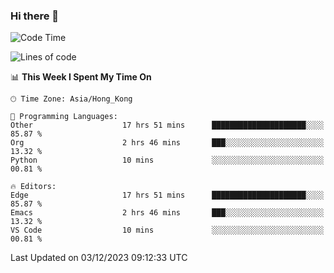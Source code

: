 ### Hi there 👋

<!--
**nicehiro/nicehiro** is a ✨ _special_ ✨ repository because its `README.md` (this file) appears on your GitHub profile.

Here are some ideas to get you started:

- 🔭 I’m currently working on ...
- 🌱 I’m currently learning ...
- 👯 I’m looking to collaborate on ...
- 🤔 I’m looking for help with ...
- 💬 Ask me about ...
- 📫 How to reach me: ...
- 😄 Pronouns: ...
- ⚡ Fun fact: ...
-->

<!--START_SECTION:waka-->
![Code Time](http://img.shields.io/badge/Code%20Time-117%20hrs%2031%20mins-blue)

![Lines of code](https://img.shields.io/badge/From%20Hello%20World%20I%27ve%20Written-2.6%20million%20lines%20of%20code-blue)

📊 **This Week I Spent My Time On** 

```text
🕑︎ Time Zone: Asia/Hong_Kong

💬 Programming Languages: 
Other                    17 hrs 51 mins      █████████████████████░░░░   85.87 % 
Org                      2 hrs 46 mins       ███░░░░░░░░░░░░░░░░░░░░░░   13.32 % 
Python                   10 mins             ░░░░░░░░░░░░░░░░░░░░░░░░░   00.81 % 

🔥 Editors: 
Edge                     17 hrs 51 mins      █████████████████████░░░░   85.87 % 
Emacs                    2 hrs 46 mins       ███░░░░░░░░░░░░░░░░░░░░░░   13.32 % 
VS Code                  10 mins             ░░░░░░░░░░░░░░░░░░░░░░░░░   00.81 % 
```


 Last Updated on 03/12/2023 09:12:33 UTC
<!--END_SECTION:waka-->
